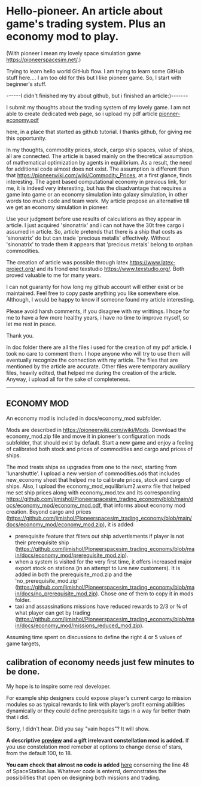 # Hello-pioneer. An article about game's trading system. Plus an economy mod to play.
(With pioneer i mean my lovely space simulation game https://pioneerspacesim.net/.)

Trying to learn hello world GitHub flow.
I am trying to learn some GitHub stuff here....
I am too old for this but I like pioneer game. So, I start with beginner's stuff.

------I didn't finished my try about github, but i finished an article:)-------

I submit my thoughts about the trading system of my lovely game. I am not able to create dedicated web page, so i upload my pdf article [pionner-economy.pdf](https://github.com/jimishol/Pioneerspacesim_trading_economy/files/7077355/pionner-economy.pdf)

 here, in a place that started as github tutorial. I thanks github, for giving me this opportunity.

In my thoughts, commodity prices, stock, cargo ship spaces, value of ships, all are connected. The article is based mainly on the theoretical assumption of mathematical optimization by agents in equilibrium. As a result, the need for additional code almost does not exist. The assumption is different than that https://pioneerwiki.com/wiki/Commodity_Prices, at a first glance, finds interesting. The agent based computational economy in previous link, for me, it is  indeed very interesting, but has the disadvantage that requires a game into game or an economy simulation into galaxy simulation, in other words too much code and team work. My article propose an alternative till we get an economy simulation in pioneer.

Use your judgment before use results of calculations as they appear in article. I just acquired 'sinonatrix' and i can not have the 30t free cargo i assumed in article. So, article pretends that there is a ship that costs as 'sinonatrix' do but can trade 'precious metalls' effectively. Without 'sinonatrix' to trade them it appears that 'precious metals' belong to orphan commodities.

The creation of article was possible through latex https://www.latex-project.org/ and its frond end texstudio https://www.texstudio.org/. Both proved valuable to me for many years.

I can not guaranty for how long my github account will either exist or be maintained. Feel free to copy paste anything you like somewhere else. Although, I would be happy to know if someone found my article interesting.

Please avoid harsh comments, if you disagree with my writtings. I hope for me to have a few more healthy years, i have no time to improve myself, so let me rest in peace.

Thank you.

In doc folder there are all the files i used for the creation of my pdf article. I took no care to comment them. I hope anyone who will try to use them will eventually recognize the connection with my article. The files that are mentioned by the article are accurate. Other files were temporary auxiliary files, heavily edited, that helped me during the creation of the article. Anyway, i upload all for the sake of completeness.

-----------------------------------------------------------------------------------------------------------------------------------------------------------------

ECONOMY MOD
---
An economy mod is included in docs/economy_mod subfolder.

Mods are described in https://pioneerwiki.com/wiki/Mods. Download the economy_mod.zip file and move it in pioneer's configuration mods subfolder, that should exist by default. Start a new game and enjoy a feeling of calibrated both stock and prices of commodities and cargo and prices of ships. 

The mod treats ships as upgrades from one to the next, starting from 'lunarshuttle'.
I upload a new version of commodities.ods that includes new_economy sheet that helped me to calibrate prices, stock and cargo of ships. Also, I upload the economy_mod_equilibrium2.wxmx file that helped me set ship prices along with economy_mod.tex and its corresponding https://github.com/jimishol/Pioneerspacesim_trading_economy/blob/main/docs/economy_mod/economy_mod.pdf,
that informs about economy mod creation.
Beyond cargo and prices (https://github.com/jimishol/Pioneerspacesim_trading_economy/blob/main/docs/economy_mod/economy_mod.zip), it is added
- prerequisite feature that filters out ship advertisments if player is not their prerequisite ship
(https://github.com/jimishol/Pioneerspacesim_trading_economy/blob/main/docs/economy_mod/prerequisite_mod.zip).
- when a system is visited for the very first time, it offers increased major export stock on stations (in an attempt to lure new customers).
    It is added in both the prerequisite_mod.zip and the 'no_prerequisite_mod.zip'
    (https://github.com/jimishol/Pioneerspacesim_trading_economy/blob/main/docs/no_prerequisite_mod.zip). Chose one of them to copy it in mods folder.  
- taxi and assassinations missions have reduced rewards to 2/3 or ¾ of what player can get by trading
    (https://github.com/jimishol/Pioneerspacesim_trading_economy/blob/main/docs/economy_mod/missions_reduced_mod.zip).
    
Assuming time spent on discussions to define the right 4 or 5 values of game targets,

calibration of economy needs just few minutes to be done.
---
My hope is to inspire  some real developer. 


For example ship designers could expose player’s current cargo to mission modules so as typical rewards to link with player’s profit earning abilities dynamically or they could define prerequisite tags in a way far better thatn that i did.

Sorry, I didn't hear. Did you say "vain hopes"? It will show.

**A descriptive [preview](https://github.com/jimishol/Pioneerspacesim_trading_economy/blob/main/docs/economy_mod_preview/preview.md) and a gift irrelevant constellation mod is added.** If you use constelation mod remeber at options to change dense of stars, from the default 100, to 18.

**You cam check that almost no code is added** [here](https://github.com/jimishol/Pioneerspacesim_trading_economy/tree/main/docs/economy_mod/code) conserning the line 48 of SpaceStation.lua. Whatever code is enterrd, demonstrates the possibilities that open on designing both missions and trading.
